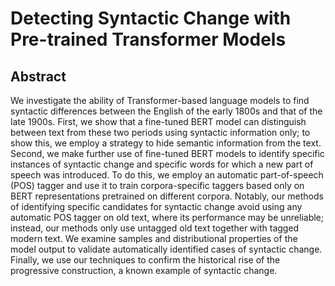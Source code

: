 # Detecting Syntactic Change with Pre-trained Transformer Models

## Abstract
We investigate the ability of Transformer-based language models to find syntactic differences between the English of the early 1800s and that of the late 1900s. First, we show that a fine-tuned BERT model can distinguish between text from these two periods using syntactic information only; to show this, we employ a strategy to hide semantic information from the text. Second, we make further use of fine-tuned BERT models to identify specific instances of syntactic change and specific words for which a new part of speech was introduced. To do this, we employ an automatic part-of-speech (POS) tagger and use it to train corpora-specific taggers based only on BERT representations pretrained on different corpora. Notably, our methods of identifying specific candidates for syntactic change avoid using any automatic POS tagger on old text, where its performance may be unreliable; instead, our methods only use untagged old text together with tagged modern text. We examine samples and distributional properties of the model output to validate automatically identified cases of syntactic change. Finally, we use our techniques to confirm the historical rise of the progressive construction, a known example of syntactic change.
